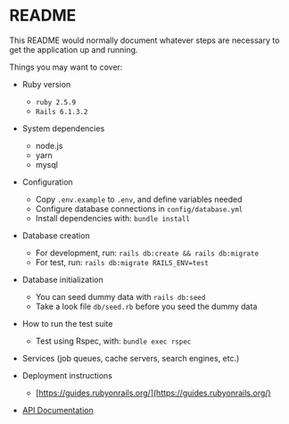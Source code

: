 # README

This README would normally document whatever steps are necessary to get the
application up and running.

Things you may want to cover:

* Ruby version

    - `ruby 2.5.9`
    - `Rails 6.1.3.2`

* System dependencies
  
    - node.js
    - yarn
    - mysql

* Configuration

    - Copy `.env.example` to `.env`, and define variables needed
    - Configure database connections in `config/database.yml`
    - Install dependencies with: `bundle install`

* Database creation

    - For development, run: `rails db:create && rails db:migrate`
    - For test, run: `rails db:migrate RAILS_ENV=test`

* Database initialization

    - You can seed dummy data with `rails db:seed`
    - Take a look file `db/seed.rb` before you seed the dummy data

* How to run the test suite

    - Test using Rspec, with: `bundle exec rspec`

* Services (job queues, cache servers, search engines, etc.)

* Deployment instructions

    - [https://guides.rubyonrails.org/](https://guides.rubyonrails.org/)
  
* [API Documentation](api-docs.md)
